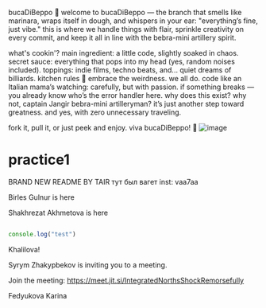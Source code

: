 
bucaDiBeppo 🍝
welcome to bucaDiBeppo — the branch that smells like marinara, wraps itself in dough, and whispers in your ear: "everything’s fine, just vibe." this is where we handle things with flair, sprinkle creativity on every commit, and keep it all in line with the bebra-mini artillery spirit.

what's cookin'?
main ingredient: a little code, slightly soaked in chaos.
secret sauce: everything that pops into my head (yes, random noises included).
toppings: indie films, techno beats, and... quiet dreams of billiards.
kitchen rules 🍕
embrace the weirdness. we all do.
code like an Italian mama’s watching: carefully, but with passion.
if something breaks — you already know who’s the error handler here.
why does this exist?
why not, captain Jangir bebra-mini artilleryman? it’s just another step toward greatness. and yes, with zero unnecessary traveling.

fork it, pull it, or just peek and enjoy. viva bucaDiBeppo! 🍷
![image](https://github.com/user-attachments/assets/5a675153-059c-49f0-bcef-abb8a188d77b)

# practice1

BRAND NEW README BY TAIR
тут был вагет inst: vaa7aa

Birles Gulnur is here

Shakhrezat Akhmetova is here

```js

console.log("test")


```

Khalilova!


Syrym Zhakypbekov is inviting you to a meeting.

Join the meeting:
https://meet.jit.si/IntegratedNorthsShockRemorsefully


Fedyukova Karina

